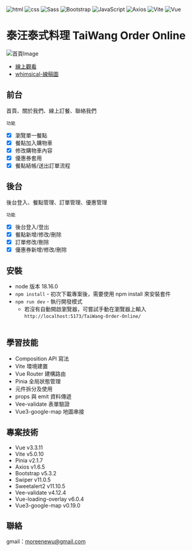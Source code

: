 ![html](https://img.shields.io/badge/HTML5-E34F26?style=for-the-badge&logo=html5&logoColor=white)
![css](https://img.shields.io/badge/CSS3-1572B6?style=for-the-badge&logo=css3&logoColor=white)
![Sass](https://img.shields.io/badge/Sass-CC6699?style=for-the-badge&logo=sass&logoColor=white)
![Bootstrap](https://img.shields.io/badge/Bootstrap-563D7C?style=for-the-badge&logo=bootstrap&logoColor=white)
![JavaScript](https://img.shields.io/badge/JavaScript-323330?style=for-the-badge&logo=javascript&logoColor=F7DF1E)
![Axios](https://img.shields.io/badge/axios-671ddf?&style=for-the-badge&logo=axios&logoColor=white)
![Vite](https://img.shields.io/badge/Vite-B73BFE?style=for-the-badge&logo=vite&logoColor=FFD62E)
![Vue](https://img.shields.io/badge/Vue%20js-35495E?style=for-the-badge&logo=vuedotjs&logoColor=4FC08D)

# 泰汪泰式料理 TaiWang Order Online
![首頁Image](https://i.imgur.com/X2l5PVz.png)
* [線上觀看](https://moreene.github.io/TaiWang-Order-Online/)
* [whimsical-線稿圖](https://whimsical.com/SyvMgRNwgLNikhvi9Femsh)

## 前台  
首頁、關於我們、線上訂餐、聯絡我們

`功能`<br>
- [x] 瀏覽單一餐點
- [x] 餐點加入購物車
- [x] 修改購物車內容
- [x] 優惠券套用
- [x] 餐點結帳/送出訂單流程

## 後台  
後台登入、餐點管理、訂單管理、優惠管理  

`功能`<br>
- [x] 後台登入/登出
- [x] 餐點新增/修改/刪除
- [x] 訂單修改/刪除
- [x] 優惠券新增/修改/刪除

## 安裝
* node 版本 18.16.0
* `npm install` - 初次下載專案後，需要使用 npm install 來安裝套件  
* `npm run dev` - 執行開發模式  
  * 若沒有自動開啟瀏覽器，可嘗試手動在瀏覽器上輸入 `http://localhost:5173/TaiWang-Order-Online/`<br><br>

## 學習技能
* Composition API 寫法
* Vite 環境建置
* Vue Router 建構路由
* Pinia 全局狀態管理
* 元件拆分及使用
* props 與 emit 資料傳遞
* Vee-validate 表單驗證
* Vue3-google-map 地圖串接

## 專案技術
* Vue v3.3.11
* Vite v5.0.10
* Pinia v2.1.7
* Axios v1.6.5
* Bootstrap v5.3.2
* Swiper v11.0.5
* Sweetalert2 v11.10.5
* Vee-validate v4.12.4
* Vue-loading-overlay v6.0.4
* Vue3-google-map v0.19.0

## 聯絡
gmail：moreenewu@gmail.com